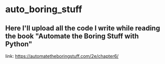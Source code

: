 # auto_boring_stuff

Here I'll upload all the code I write while reading the book "Automate the Boring Stuff with Python"
---
link: https://automatetheboringstuff.com/2e/chapter6/
